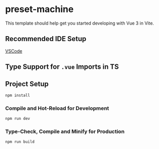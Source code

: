 # preset-machine

This template should help get you started developing with Vue 3 in Vite.

## Recommended IDE Setup

[VSCode](https://code.visualstudio.com/)

## Type Support for `.vue` Imports in TS

## Project Setup

```sh
npm install
```

### Compile and Hot-Reload for Development

```sh
npm run dev
```

### Type-Check, Compile and Minify for Production

```sh
npm run build
```

